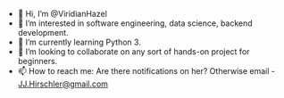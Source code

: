 - 👋 Hi, I’m @ViridianHazel
- 👀 I’m interested in software engineering, data science, backend development.
- 🌱 I’m currently learning Python 3.
- 💞️ I’m looking to collaborate on any sort of hands-on project for beginners.
- 📫 How to reach me: Are there notifications on her? Otherwise email - JJ.Hirschler@gmail.com

<!---
ViridianHazel/ViridianHazel is a ✨ special ✨ repository because its `README.md` (this file) appears on your GitHub profile.
You can click the Preview link to take a look at your changes.
--->
